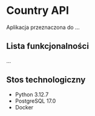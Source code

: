 # Country API

Aplikacja przeznaczona do ...

## Lista funkcjonalności
...

## Stos technologiczny
- Python 3.12.7
- PostgreSQL 17.0
- Docker
